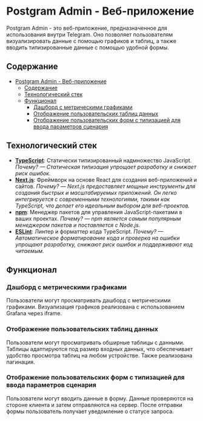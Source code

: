 # Postgram Admin - Веб-приложение

Postgram Admin - это веб-приложение, предназначенное для использования внутри Telegram. Оно позволяет пользователям визуализировать данные с помощью графиков и таблиц, а также вводить типизированные данные с помощью удобной формы.

## Содержание

- [Postgram Admin - Веб-приложение](#postgram-admin---веб-приложение)
  - [Содержание](#содержание)
  - [Технологический стек](#технологический-стек)
  - [Функционал](#функционал)
    - [Дашборд с метрическими графиками](#дашборд-с-метрическими-графиками)
    - [Отображение пользовательских таблиц данных](#отображение-пользовательских-таблиц-данных)
    - [Отображение пользовательских форм с типизацией для ввода параметров сценария](#отображение-пользовательских-форм-с-типизацией-для-ввода-параметров-сценария)

## Технологический стек

- **[TypeScript](https://www.typescriptlang.org/)**: Статически типизированный надмножество JavaScript. _Почему? — Статическая типизация упрощает разработку и снижает риск ошибок._
- **[Next.js](https://nextjs.org/)**: Фреймворк на основе React для создания веб-приложений и сайтов. _Почему? — Next.js предоставляет мощные инструменты для создания быстрых и масштабируемых приложений. Он легко интегрируется с современными технологиями, такими как TypeScript, что делает его идеальным выбором для веб-проектов._
- **[npm](https://www.npmjs.com/)**: Менеджер пакетов для управления JavaScript-пакетами в ваших проектах. _Почему? — npm является самым популярным менеджером пакетов и поставляется с Node.js._
- **[ESLint](https://eslint.org/)**: Линтер и форматтер кода TypeScript. _Почему? — Автоматическое форматирование кода и проверка на ошибки упрощают разработку, снижают риск ошибок и поддерживают код читаемым._

## Функционал

### Дашборд с метрическими графиками

Пользователи могут просматривать дашборд с метрическими графиками. Визуализация графиков реализована с использованием Grafana через iframe.

### Отображение пользовательских таблиц данных

Пользователи могут просматривать обширные таблицы с данными. Таблицы адаптируются под размер входных данных, что обеспечивает удобство просмотра таблиц на любом устройстве. Также реализована пагинация.

### Отображение пользовательских форм с типизацией для ввода параметров сценария

Пользователи могут вводить данные в форму. Данные проверяются на стороне клиента и затем отправляются на сервер. После отправки формы пользователь получает уведомление о статусе запроса.
